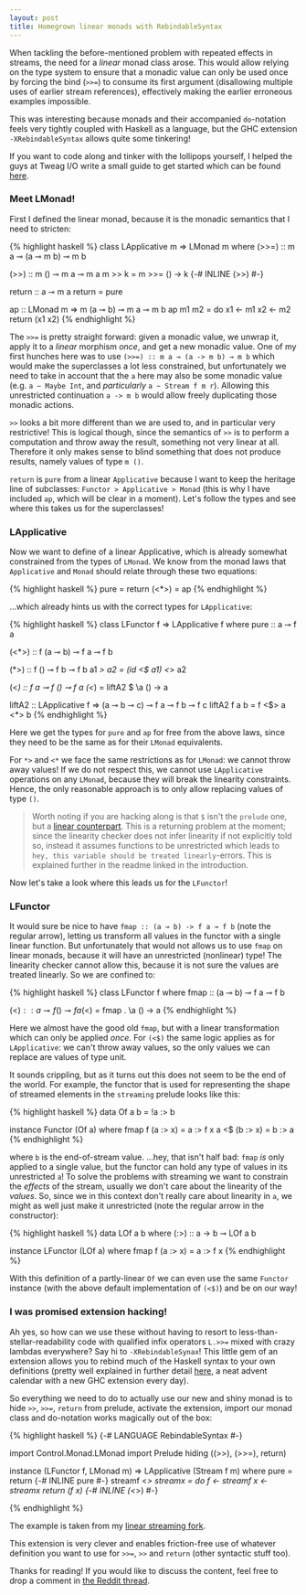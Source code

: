 ```yaml
---
layout: post
title: Homegrown linear monads with RebindableSyntax
---
```


When tackling the before-mentioned problem with repeated effects in
streams, the need for a _linear_ monad class arose. This would allow relying
on the type system to ensure that a monadic value can only be used once by
forcing the bind (`>>=`) to consume its first argument (disallowing multiple
uses of earlier stream references), effectively making the earlier erroneous
examples impossible.

This was interesting because monads and their accompanied `do`-notation feels
very tightly coupled with Haskell as a language, but the GHC extension
`-XRebindableSyntax` allows quite some tinkering!

If you want to code along and tinker with the lollipops yourself, I helped
the guys at Tweag I/O write a small guide to get started which can be found
[here](https://github.com/tweag/ghc/blob/linear-types/README.md).


### Meet LMonad!
First I defined the linear monad, because it is the monadic semantics that I
need to stricten:

{% highlight haskell %}
class LApplicative m => LMonad m where
  (>>=) :: m a ⊸ (a ⊸ m b) ⊸ m b

  (>>) :: m () ⊸ m a ⊸ m a
  m >> k = m >>= \() -> k
  {-# INLINE (>>) #-}

  return :: a ⊸ m a
  return = pure

ap :: LMonad m => m (a ⊸ b) ⊸ m a ⊸ m b
ap m1 m2 = do
  x1 <- m1
  x2 <- m2
  return (x1 x2)
{% endhighlight %}

The `>>=` is pretty straight forward: given a monadic value, we unwrap it,
apply it to a _linear_ morphism _once_, and get a new monadic value. One of my
first hunches here was to use `(>>=) :: m a ⊸ (a -> m b) ⊸ m b` which would
make the superclasses a lot less constrained, but unfortunately we need to
take in account that the `a` here may also be some monadic value
(e.g. `a ~ Maybe Int`, and *particularly* `a ~ Stream f m r`). Allowing this
unrestricted continuation `a -> m b` would allow freely duplicating those
monadic actions.

`>>` looks a bit more different than we are used to, and in particular very
restrictive! This is logical though, since the semantics of `>>` is to perform
a computation and throw away the result, something not very linear at all.
Therefore it only makes sense to blind something that does not produce
results, namely values of type `m ()`.

`return` is `pure` from a linear `Applicative` because I want to keep the
heritage line of subclasses: `Functor > Applicative > Monad` (this is why I
have included `ap`, which will be clear in a moment). Let's follow the types
and see where this takes us for the superclasses!


### LApplicative
Now we want to define of a linear Applicative, which is already somewhat
constrained from the types of `LMonad`. We know from the monad laws that
`Applicative` and `Monad` should relate through these two equations:

{% highlight haskell %}
pure  = return
(<*>) = ap
{% endhighlight %}

...which already hints us with the correct types for `LApplicative`:

{% highlight haskell %}
class LFunctor f => LApplicative f where
  pure :: a ⊸ f a

  (<*>) :: f (a ⊸ b) ⊸ f a ⊸ f b

  (*>) :: f () ⊸ f b ⊸ f b
  a1 *> a2 = (id <$ a1) <*> a2

  (<*) :: f a ⊸ f () ⊸ f a
  (<*) = liftA2 $ \a () -> a

  liftA2 :: LApplicative f => (a ⊸ b ⊸ c) ⊸ f a ⊸ f b ⊸ f c
  liftA2 f a b = f <$> a <*> b
{% endhighlight %}

Here we get the types for `pure` and `ap` for free from the above laws,
since they need to be the same as for their `LMonad` equivalents.

For `*>` and `<*` we face the same restrictions as for `LMonad`: we cannot
throw away values! If we do not respect this, we cannot use `LApplicative`
operations on any `LMonad`, because they will break the linearity constraints.
Hence, the only reasonable approach is to only allow replacing values of type
`()`.

> Worth noting if you are hacking along is that `$` isn't the `prelude` one,
> but a [linear counterpart](https://github.com/m0ar/safe-streaming/blob/master/src/Data/Linear.hs).
> This is a returning problem at the moment; since the linearity checker does
> not infer linearity if not explicitly told so, instead it assumes functions
> to be unrestricted which leads to
> `hey, this variable should be treated linearly`-errors. This is explained
> further in the readme linked in the introduction.

Now let's take a look where this leads us for the `LFunctor`!


### LFunctor
It would sure be nice to have `fmap :: (a ⊸ b) -> f a ⊸ f b` (note the regular
arrow), letting us transform all values in the functor with a single linear
function. But unfortunately that would not allows us to use `fmap` on linear
monads, because it will have an unrestricted (nonlinear) type! The linearity
checker cannot allow this, because it is not sure the values are treated
linearly. So we are confined to:

{% highlight haskell %}
class LFunctor f where
  fmap :: (a ⊸ b) ⊸ f a ⊸ f b

  (<$) :: a ⊸ f () ⊸ f a
  (<$) = fmap . \a () -> a
{% endhighlight %}

Here we almost have the good old `fmap`, but with a linear transformation
which can only be applied _once_. For `(<$)` the same logic applies as for
`LApplicative`: we can't throw away values, so the only values we can replace
are values of type unit.

It sounds crippling, but as it turns out this does not seem to be the end of
the world. For example, the functor that is used for representing the shape of
streamed elements in the `streaming` prelude looks like this:

{% highlight haskell %}
data Of a b = !a :> b

instance Functor (Of a) where
  fmap f (a :> x) = a :> f x
  a <$ (b :> x)   = b :> a
{% endhighlight %}

where `b` is the end-of-stream value. ...hey, that isn't half bad: `fmap` _is_
only applied to a single value, but the functor can hold any type of values in
its unrestricted `a`! To solve the problems with streaming we want to
constrain the _effects_ of the stream, usually we don't care about the
linearity of the _values_. So, since we in this context don't really care
about linearity in `a`, we might as well just make it unrestricted (note the
regular arrow in the constructor):

{% highlight haskell %}
data LOf a b where (:>) :: a -> b ⊸ LOf a b

instance LFunctor (LOf a) where
  fmap f (a :> x) = a :> f x
{% endhighlight %}

With this definition of a partly-linear `Of` we can even use the same
`Functor` instance (with the above default implementation of `(<$)`) and be
on our way!


### I was promised extension hacking!
Ah yes, so how can we use these without having to resort to
less-than-stellar-readability code with qualified infix operators `L.>>=`
mixed with crazy lambdas everywhere? Say hi to `-XRebindableSynax`! This
little gem of an extension allows you to rebind much of the Haskell syntax
to your own definitions (pretty well explained in further detail
[here](https://ocharles.org.uk/blog/guest-posts/2014-12-06-rebindable-syntax.html),
a neat advent calendar with a new GHC extension every day).

So everything we need to do to actually use our new and shiny monad is to hide
`>>`, `>>=`, `return` from prelude, activate the extension, import
our monad class and do-notation works magically out of the box:

{% highlight haskell %}
{-# LANGUAGE RebindableSyntax #-}

import Control.Monad.LMonad
import Prelude hiding ((>>), (>>=), return)

instance (LFunctor f, LMonad m) => LApplicative (Stream f m) where
  pure = return
  {-# INLINE pure #-}
  streamf <*> streamx = do
    f <- streamf
    x <- streamx
    return (f x)
  {-# INLINE (<*>) #-}

{% endhighlight %}

The example is taken from my [linear streaming fork](https://github.com/m0ar/safe-streaming/blob/master/src/Streaming/Internal.hs).

This extension is very clever and enables friction-free use of whatever
definition you want to use for `>>=`, `>>` and `return` (other syntactic
stuff too).



Thanks for reading! If you would like to discuss the content, feel free to
drop a comment in [the Reddit thread](https://www.reddit.com/r/haskell/comments/6ogscm/homegrown_linear_monads_with_rebindablesyntax/).
